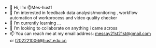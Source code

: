 - 👋 Hi, I’m @Mes-hust1
- 👀 I’m interested in feedback data analysis/monitoring , workflow automation of workprocess and video quality checker 
- 🌱 I’m currently learning ...
- 💞️ I’m looking to collaborate on anything i came across
- 📫 You can reach me at my email address: messay21st21st@gmail.com or I202221006@hust.edu.cn

<!---
Mes-hust1/Mes-hust1 is a ✨ special ✨ repository because its `README.md` (this file) appears on your GitHub profile.
You can click the Preview link to take a look at your changes.
--->

